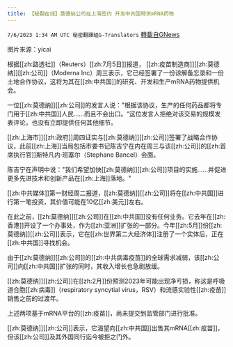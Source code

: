 ```yaml
---
title: 【秘翻在线】莫德纳公司在上海签约 开发中共国特供mRNA药物
---
```

`7/6/2023 1:34 AM UTC 秘密翻譯組G-Translators` [轉載自GNews](https://gnews.org/articles/1440390)

图片来源：yicai

根据[[zh:路透社]]（Reuters）[[zh:7月5日]]报道， [[zh:疫苗制造商]][[zh:莫德纳]][[zh:公司]]（Moderna Inc）周三表示，它已经签署了一份谅解备忘录和一份土地合作协议，这将为其在[[zh:中共国]]的研究、开发和生产mRNA药物提供机会。

一位[[zh:莫德纳]][[zh:公司]]的发言人说："根据该协议，生产的任何药品都将专门用于[[zh:中共国]]人民......而且不会出口。“这位发言人拒绝对该交易的规模发表评论，也没有立即提供任何其他细节。

[[zh:上海市]][[zh:政府]]周四证实与[[zh:莫德纳]][[zh:公司]]签署了战略合作协议，此前[[zh:上海]]当局包括市委书记陈吉宁在内在周三与该[[zh:公司]]的[[zh:首席执行官]]斯特凡内·班塞尔（Stephane Bancel）会面。

陈吉宁在声明中说："我们希望加快[[zh:莫德纳]][[zh:公司]]项目的实施......并促进更多先进技术和创新产品在[[zh:上海]]落地。"

[[zh:中共媒体]]第一财经周二报道，[[zh:莫德纳]][[zh:公司]]将在[[zh:中共国]]进行第一笔投资，其价值可能在10亿[[zh:美元]]左右。

在此之前，[[zh:莫德纳]][[zh:公司]]在[[zh:中共国]]没有任何业务。它去年在[[zh:香港]]开设了一个办事处，作为[[zh:亚洲]]扩张的一部分。今年[[zh:5月]]份[[zh:莫德纳]][[zh:公司]]表示，它在[[zh:世界第二大经济体]]注册了一个实体后，正在[[zh:中共国]]寻找机会。

由于[[zh:莫德纳]][[zh:公司]]的[[zh:中共病毒疫苗]]的全球需求减弱，该[[zh:公司]]向[[zh:中共国]]扩张的同时，其收入增长也急剧放缓。

[[zh:莫德纳]][[zh:公司]]在[[zh:2月]]份预测2023年可能出现净亏损，称这是呼吸道合胞[[zh:病毒]]（respiratory syncytial virus，RSV）和流感实验性[[zh:疫苗]]销售之前的过渡年。

上述两项基于mRNA平台的[[zh:疫苗]]，尚未提交到监管部门进行批准。

[[zh:莫德纳]][[zh:公司]]表示，它渴望向[[zh:中共国]]出售其mRNA[[zh:疫苗]]，但该[[zh:公司]]及其外国同行迄今被拒之门外。
